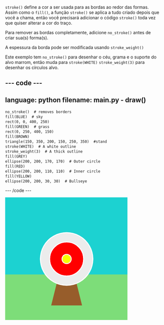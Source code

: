 `stroke()` define a cor a ser usada para as bordas ao redor das formas. Assim como o `fill()`, a função `stroke()` se aplica a tudo criado depois que você a chama, então você precisará adicionar o código `stroke()` toda vez que quiser alterar a cor do traço.

Para remover as bordas completamente, adicione `no_stroke()` antes de criar sua(s) forma(s).

A espessura da borda pode ser modificada usando `stroke_weight()`

Este exemplo tem `no_stroke()` para desenhar o céu, grama e o suporte do alvo marrom, então muda para `stroke(WHITE)` `stroke_weight(3)` para desenhar os círculos alvo.

--- code ---
---
language: python
filename: main.py - draw()
---

    no_stroke()  # removes borders
    fill(BLUE)  # sky
    rect(0, 0, 400, 250)
    fill(GREEN)  # grass
    rect(0, 250, 400, 150)
    fill(BROWN) 
    triangle(150, 350, 200, 150, 250, 350)  #stand
    stroke(WHITE)  # A white outline
    stroke_weight(3)  # A thick outline
    fill(GREY)
    ellipse(200, 200, 170, 170)  # Outer circle
    fill(RED)
    ellipse(200, 200, 110, 110)  # Inner circle
    fill(YELLOW)
    ellipse(200, 200, 30, 30)  # Bullseye

--- /code ---

![An archery scene with thick, white borders on the circles and no borders on the rectangles or triangle.](images/outline-circles.png)
